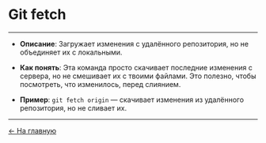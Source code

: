 # **Git fetch**

---

- **Описание**: Загружает изменения с удалённого репозитория, но не объединяет их с локальными.

- **Как понять**: Эта команда просто скачивает последние изменения с сервера, но не смешивает их с твоими файлами. Это полезно, чтобы посмотреть, что изменилось, перед слиянием.

- **Пример**: `git fetch origin` — скачивает изменения из удалённого репозитория, но не сливает их.

---

[← На главную](./readme.md)